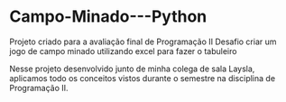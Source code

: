 # Campo-Minado---Python

Projeto criado para a avaliação final de Programação II 
Desafio criar um jogo de campo minado utilizando excel para fazer o tabuleiro

Nesse projeto desenvolvido junto de minha colega de sala Laysla, aplicamos todo os conceitos vistos durante o semestre
na disciplina de Programação II.
